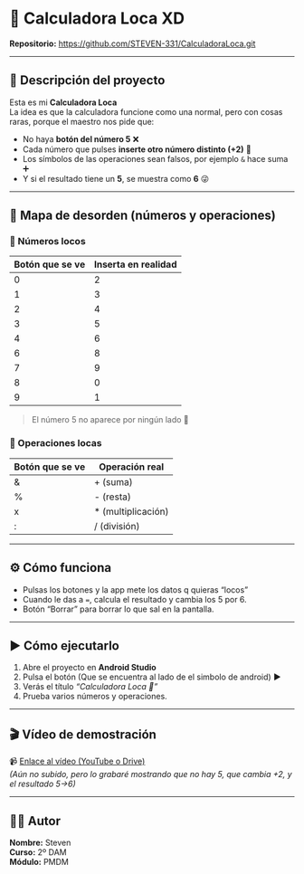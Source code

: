 # 🧮 Calculadora Loca XD

**Repositorio:** https://github.com/STEVEN-331/CalculadoraLoca.git

---

## 📱 Descripción del proyecto

Esta es mi **Calculadora Loca**  
La idea es que la calculadora funcione como una normal, pero con cosas raras, porque el maestro nos pide que:

- No haya **botón del número 5** ❌
- Cada número que pulses **inserte otro número distinto (+2)** 🔢
- Los símbolos de las operaciones sean falsos, por ejemplo `&` hace suma ➕
- Y si el resultado tiene un **5**, se muestra como **6** 😜


---

## 🧮 Mapa de desorden (números y operaciones)

### 🔢 Números locos
| Botón que se ve | Inserta en realidad |
|-----------------|---------------------|
| 0               | 2                   |
| 1               | 3                   |
| 2               | 4                   |
| 3               | 5                   |
| 4               | 6                   |
| 6               | 8                   |
| 7               | 9                   |
| 8               | 0                   |
| 9               | 1                   |

> El número 5 no aparece por ningún lado 👻

### 🔣 Operaciones locas
| Botón que se ve | Operación real     |
|-----------------|--------------------|
| &               | + (suma)           |
| %               | - (resta)          |
| x               | * (multiplicación) |
| :               | / (división)       |

---

## ⚙️ Cómo funciona

- Pulsas los botones y la app mete los datos q quieras “locos” 
- Cuando le das a `=`, calcula el resultado y cambia los 5 por 6.
- Botón “Borrar” para borrar lo que sal en la pantalla.

---

## ▶️ Cómo ejecutarlo

1. Abre el proyecto en **Android Studio**
2. Pulsa el botón (Que se encuentra al lado de el simbolo de android) **▶️**
3. Verás el título *“Calculadora Loca 🤪”*
4. Prueba varios números y operaciones.

---

## 🎬 Vídeo de demostración

📹 [Enlace al vídeo (YouTube o Drive)](https://...)  
*(Aún no subido, pero lo grabaré mostrando que no hay 5, que cambia +2, y el resultado 5→6)*

---

## 👨‍💻 Autor

**Nombre:** Steven  
**Curso:** 2º DAM  
**Módulo:** PMDM  


